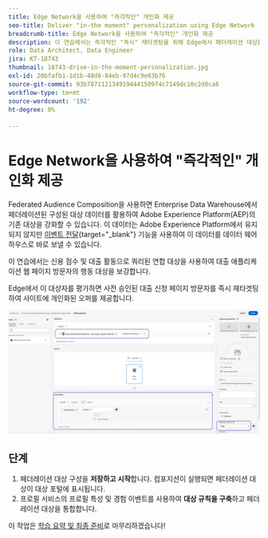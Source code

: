 ```yaml
---
title: Edge Network을 사용하여 "즉각적인" 개인화 제공
seo-title: Deliver "in-the moment" personalization using Edge Network | Engage with audiences directly from your data warehouse using Federated Audience Composition
breadcrumb-title: Edge Network을 사용하여 "즉각적인" 개인화 제공
description: 이 연습에서는 즉각적인 "즉시" 재타겟팅을 위해 Edge에서 페더레이션 대상을 평가합니다.
role: Data Architect, Data Engineer
jira: KT-18743
thumbnail: 18743-drive-in-the-moment-personalization.jpg
exl-id: 20bfafb1-1d1b-48d8-84eb-97d4c9e03b76
source-git-commit: 93b787112134919444150974c7149dc10c2d0ca6
workflow-type: tm+mt
source-wordcount: '192'
ht-degree: 0%

---
```


# Edge Network을 사용하여 &quot;즉각적인&quot; 개인화 제공

Federated Audience Composition을 사용하면 Enterprise Data Warehouse에서 페더레이션된 구성된 대상 데이터를 활용하여 Adobe Experience Platform(AEP)의 기존 대상을 강화할 수 있습니다. 이 데이터는 Adobe Experience Platform에서 유지되지 않지만 [이벤트 전달](https://experienceleague.adobe.com/en/docs/experience-platform/tags/event-forwarding/overview){target="_blank"} 기능을 사용하여 이 데이터를 데이터 웨어하우스로 바로 보낼 수 있습니다.

이 연습에서는 신용 점수 및 대출 활동으로 쿼리된 연합 대상을 사용하여 대출 애플리케이션 웹 페이지 방문자의 행동 대상을 보강합니다.

Edge에서 이 대상자를 평가하면 사전 승인된 대출 신청 페이지 방문자를 즉시 재타겟팅하여 사이트에 개인화된 오퍼를 제공합니다.

![edge-audience-enrich](assets/edge-audience-enrich.png)

## 단계

1. 페더레이션 대상 구성을 **저장하고 시작**&#x200B;합니다. 컴포지션이 실행되면 페더레이션 대상이 대상 포털에 표시됩니다.
2. 프로필 서비스의 프로필 특성 및 경험 이벤트를 사용하여 **대상 규칙을 구축**&#x200B;하고 페더레이션 대상을 통합합니다.

이 작업은 [학습 요약 및 최종 준비](conclusion.md)로 마무리하겠습니다!
